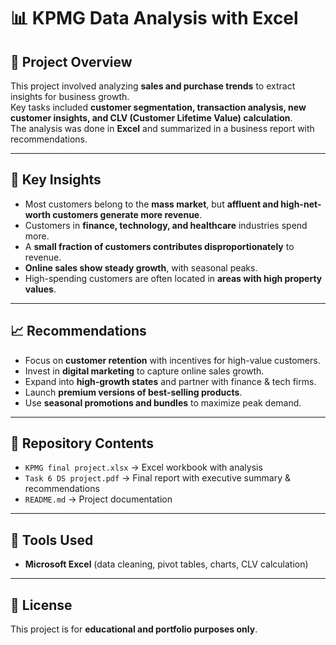# 📊 KPMG Data Analysis with Excel

## 📌 Project Overview
This project involved analyzing **sales and purchase trends** to extract insights for business growth.  
Key tasks included **customer segmentation, transaction analysis, new customer insights, and CLV (Customer Lifetime Value) calculation**.  
The analysis was done in **Excel** and summarized in a business report with recommendations.  

---

## 🚀 Key Insights
- Most customers belong to the **mass market**, but **affluent and high-net-worth customers generate more revenue**.  
- Customers in **finance, technology, and healthcare** industries spend more.  
- A **small fraction of customers contributes disproportionately** to revenue.  
- **Online sales show steady growth**, with seasonal peaks.  
- High-spending customers are often located in **areas with high property values**.  

---

## 📈 Recommendations
- Focus on **customer retention** with incentives for high-value customers.  
- Invest in **digital marketing** to capture online sales growth.  
- Expand into **high-growth states** and partner with finance & tech firms.  
- Launch **premium versions of best-selling products**.  
- Use **seasonal promotions and bundles** to maximize peak demand.  

---

## 📂 Repository Contents
- `KPMG final project.xlsx` → Excel workbook with analysis  
- `Task 6 DS project.pdf` → Final report with executive summary & recommendations  
- `README.md` → Project documentation  

---

## 📌 Tools Used
- **Microsoft Excel** (data cleaning, pivot tables, charts, CLV calculation)  

---

## 📜 License
This project is for **educational and portfolio purposes only**.
